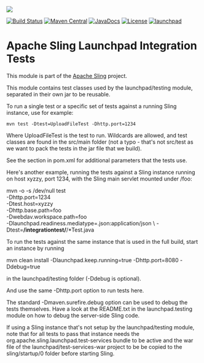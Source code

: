 [<img src="http://sling.apache.org/res/logos/sling.png"/>](http://sling.apache.org)

 [![Build Status](https://builds.apache.org/buildStatus/icon?job=sling-org-apache-sling-launchpad-integration-tests-1.8)](https://builds.apache.org/view/S-Z/view/Sling/job/sling-org-apache-sling-launchpad-integration-tests-1.8) [![Maven Central](https://maven-badges.herokuapp.com/maven-central/org.apache.sling/org.apache.sling.launchpad.integration-tests/badge.svg)](http://search.maven.org/#search%7Cga%7C1%7Cg%3A%22org.apache.sling%22%20a%3A%22org.apache.sling.launchpad.integration-tests%22) [![JavaDocs](https://www.javadoc.io/badge/org.apache.sling/org.apache.sling.launchpad.integration-tests.svg)](https://www.javadoc.io/doc/org.apache.sling/org.apache.sling.launchpad.integration-tests) [![License](https://img.shields.io/badge/License-Apache%202.0-blue.svg)](https://www.apache.org/licenses/LICENSE-2.0) [![launchpad](https://sling.apache.org/badges/group-launchpad.svg)](https://github.com/apache/sling-aggregator/blob/master/docs/groups/launchpad.md)

# Apache Sling Launchpad Integration Tests

This module is part of the [Apache Sling](https://sling.apache.org) project.

This module contains test classes used by the launchpad/testing module,
separated in their own jar to be reusable.

To run a single test or a specific set of tests against a running Sling
instance, use for example:

    mvn test -Dtest=UploadFileTest -Dhttp.port=1234
    
Where UploadFileTest is the test to run. Wildcards are allowed, and test
classes are found in the src/main folder (not a typo - that's not src/test
as we want to pack the tests in the jar file that we build).

See the <properties> section in pom.xml for additional parameters that the
tests use.

Here's another example, running the tests against a Sling instance running 
on host xyzzy, port 1234, with the Sling main servlet mounted under /foo:

   mvn -o -s /dev/null test \
    -Dhttp.port=1234 \
    -Dtest.host=xyzzy \
    -Dhttp.base.path=foo \
    -Dwebdav.workspace.path=foo \
    -Dlaunchpad.readiness.mediatype=.json:application/json \ 
    -Dtest=**/integrationtest/**/*Test.java

To run the tests against the same instance that is used in the full build,
start an instance by running

   mvn clean install -Dlaunchpad.keep.running=true -Dhttp.port=8080 -Ddebug=true

in the launchpad/testing folder (-Ddebug is optional). 

And use the same -Dhttp.port option to run tests here.

The standard -Dmaven.surefire.debug option can be used to debug the tests
themselves. Have a look at the README.txt in the launchpad.testing module on how
to debug the server-side Sling code.

If using a Sling instance that's not setup by the launchpad/testing module,
note that for all tests to pass that instance needs the
org.apache.sling.launchpad.test-services bundle to be active and the war 
file of the launchpad/test-services-war project to be be copied to the
sling/startup/0 folder before starting Sling.
